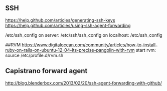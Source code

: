 
## SSH
https://help.github.com/articles/generating-ssh-keys
https://help.github.com/articles/using-ssh-agent-forwarding

/etc/ssh_config
on server: /etc/ssh/ssh_config
on localhost: /etc/ssh_config


##RVM
https://www.digitalocean.com/community/articles/how-to-install-ruby-on-rails-on-ubuntu-12-04-lts-precise-pangolin-with-rvm
start rvm:
  source /etc/profile.d/rvm.sh
  
  
## Capistrano forward agent
http://blog.blenderbox.com/2013/02/20/ssh-agent-forwarding-with-github/